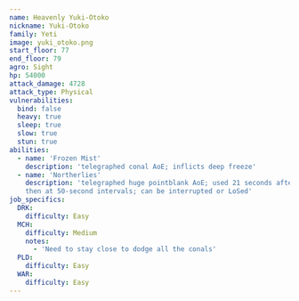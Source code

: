 ```yaml
---
name: Heavenly Yuki-Otoko
nickname: Yuki-Otoko
family: Yeti
image: yuki_otoko.png
start_floor: 77
end_floor: 79
agro: Sight
hp: 54000
attack_damage: 4728
attack_type: Physical
vulnerabilities:
  bind: false
  heavy: true
  sleep: true
  slow: true
  stun: true
abilities:
  - name: 'Frozen Mist'
    description: 'telegraphed conal AoE; inflicts deep freeze'
  - name: 'Northerlies'
    description: 'telegraphed huge pointblank AoE; used 21 seconds after pull,
    then at 50-second intervals; can be interrupted or LoSed'
job_specifics:
  DRK:
    difficulty: Easy
  MCH:
    difficulty: Medium
    notes:
      - 'Need to stay close to dodge all the conals'
  PLD:
    difficulty: Easy
  WAR:
    difficulty: Easy
---
```

